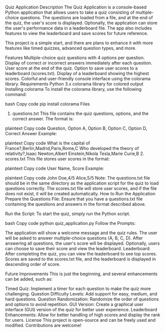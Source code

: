 Quiz Application
Description
The Quiz Application is a console-based Python application that allows users to take a quiz consisting of multiple-choice questions. The questions are loaded from a file, and at the end of the quiz, the user's score is displayed. Optionally, the application can store the user's performance data in a leaderboard file. The app also includes features to view the leaderboard and save scores for future reference.

This project is a simple start, and there are plans to enhance it with more features like timed quizzes, advanced question types, and more.

Features
Multiple-choice quiz questions with 4 options per question.
Display of correct or incorrect answers immediately after each question.
User score at the end of the quiz.
Option to save user scores to a leaderboard (scores.txt).
Display of a leaderboard showing the highest scores.
Colorful and user-friendly console interface using the colorama library.
Requirements
Python 3.x
colorama library for colored output
Installing colorama
To install the colorama library, use the following command:

bash
Copy code
pip install colorama
Files
1. questions.txt
This file contains the quiz questions, options, and the correct answer. The format is:

plaintext
Copy code
Question, Option A, Option B, Option C, Option D, Correct Answer
Example:

plaintext
Copy code
What is the capital of France?,Berlin,Madrid,Paris,Rome,C
Who developed the theory of relativity?,Isaac Newton,Albert Einstein,Nikola Tesla,Marie Curie,B
2. scores.txt
This file stores user scores in the format:

plaintext
Copy code
User Name, Score
Example:

plaintext
Copy code
John Doe,4/5
Alice,5/5
Note:
The questions.txt file should be in the same directory as the application script for the quiz to load questions correctly.
The scores.txt file will store user scores, and if the file does not exist, it will be created automatically.
How to Run the Application
Prepare the Questions File: Ensure that you have a questions.txt file containing the questions and answers in the format described above.

Run the Script: To start the quiz, simply run the Python script.

bash
Copy code
python quiz_application.py
Follow the Prompts:

The application will show a welcome message and the quiz rules.
The user will be asked to answer multiple-choice questions (A, B, C, D).
After answering all questions, the user's score will be displayed.
Optionally, users can choose to save their score and view the leaderboard.
Leaderboard: After completing the quiz, you can view the leaderboard to see top scores. Scores are saved to the scores.txt file, and the leaderboard is displayed in descending order of score.

Future Improvements
This is just the beginning, and several enhancements can be added, such as:

Timed Quiz: Implement a timer for each question to make the quiz more challenging.
Question Difficulty Levels: Add support for easy, medium, and hard questions.
Question Randomization: Randomize the order of questions and options to avoid repetition.
GUI Version: Create a graphical user interface (GUI) version of the quiz for better user experience.
Leaderboard Enhancements: Allow for better handling of high scores and display the rank for users.
License
This project is open-source and can be freely used and modified. Contributions are welcome!
